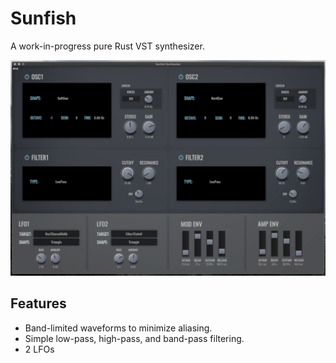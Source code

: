 # Sunfish

A work-in-progress pure Rust VST synthesizer.

![Sunfish Screenshot](assets/screenshot1.png)

## Features

* Band-limited waveforms to minimize aliasing.
* Simple low-pass, high-pass, and band-pass filtering.
* 2 LFOs
